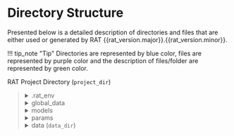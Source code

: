 # Directory Structure

Presented below is a detailed description of directories and files that are either used or generated by RAT {{rat_version.major}}.{{rat_version.minor}}.

!!! tip_note "Tip"
    Directories are represented by blue color, files are represented by purple color and the description of files/folder are represented by green color. 

<span class='data_folder'> RAT Project Directory (`project_dir`)</span>

<blockquote>

<details>
<p class='folder_file_description'> Conda environment folder for RAT with its python package and other dependencies. </p>
<summary><span class='data_folder'> .rat_env </span></summary>
</details>
<details>
<p class='folder_file_description'> Global database provided along with RAT and downloaded at the time of initialisation. Please note that this is the default location of the global database which can be changed at the time of initialisation by the flag `-gp or --global_data_dir`.</p>
<summary><span class='data_folder'> global_data </span></summary>
    <blockquote>
        <details>
            <summary><span class='data_folder'>global_altimetry</span></summary>
            <ul>
                <li><span class ='data_file'>geoidegm2008grid.mat</span></li>
                <li><span class ='data_file'>j3_tracks.geojson  </span></li>
            </ul>
        </details>
        <details>
            <summary><span class='data_folder'>global_basin_data</span></summary>
            <ul>
                <li><span class ='data_file'>GRDC Major River Basins.pdf</span></li>
                <li><span class ='data_file'>MRB TECHDOC.pdf</span></li>
            </ul>
            <blockquote style="margin-top:-25px;">
                <details>
                    <summary><span class='data_folder'>shapefiles</span></summary>
                    <ul>
                        <li><span class ='data_file'>mrb_basins.json</span></li>
                        <li><span class ='data_file'>mrb_rivers.json</span></li>
                    </ul>
                </details>
            </blockquote>   
        </details>
        <details>
            <summary><span class='data_folder'>global_dam_data</span></summary>
            <ul>
                <li><span class ='data_file'>GRanD_dams_v1_3_filtered.shp</span></li>
                <li><span class ='data_file'>GRanD_dams_v1_3_filtered.dbf</span></li>
                <li><span class ='data_file'>GRanD_dams_v1_3_filtered.prj</span></li>
                <li><span class ='data_file'>GRanD_dams_v1_3_filtered.shp</span></li>
                <li><span class ='data_file'>GRanD_dams_v1_3_filtered.shx</span></li>
            </ul>
        </details>
        <details>
            <p class='folder_file_description'> Even though hydrosheds flow direction file is provided, it is not used due to lower spatial resolution.</p>
            <summary><span class='data_folder'>global_drt_flow_file</span></summary>
            <ul>
                <li><span class ='data_file'>global_drt_flow_16th.tif</span></li>
                <li><span class ='data_file'>hyd_glo_dir_30s.tif</span></li>
                <li><span class ='data_file'>HydroSHEDS_TechDoc_v1_4.pdf</span></li>
            </ul>
        </details>
        <details>
            <summary><span class='data_folder'>global_elevation_data</span></summary>
            <ul>
                <li><span class ='data_file'>World_e-Atlas-UCSD_SRTM30-plus_v8.tif</span></li>
            </ul>
        </details>
        <details>
            <p class='folder_file_description'> Unfiltered and original version of GRanD database of dams and reservoirs.</p>
            <summary><span class='data_folder'>global_grand_data</span></summary>
            <ul>
                <li><span class ='data_file'>GRanD_dams_v1_3.shp</span></li>
                <li><span class ='data_file'>GRanD_reservoirs_v1_3.shp</span></li>
            </ul>
        </details>
        <details>
            <summary><span class='data_folder'>global_reservoir_data</span></summary>
            <ul>
                <li><span class ='data_file'>GRanD_reservoirs_v1_3.shp</span></li>
                <li><span class ='data_file'>GRanD_reservoirs_v1_3.prj</span></li>
                <li><span class ='data_file'>GRanD_reservoirs_v1_3.dbf</span></li>
                <li><span class ='data_file'>GRanD_reservoirs_v1_3.sbx</span></li>
                <li><span class ='data_file'>GRanD_reservoirs_v1_3.shx</span></li>
                <li><span class ='data_file'>GRanD_reservoirs_v1_3.sbn</span></li>
            </ul>
        </details>
        <details>
            <summary><span class='data_folder'>global_vic_params</span></summary>
            <ul>
                <li><span class ='data_file'>africa_domain.nc</span></li>
                <li><span class ='data_file'>africa_params.nc</span></li>
                <li><span class ='data_file'>australia_domain.nc</span></li>
                <li><span class ='data_file'>australia_params.nc</span></li>
                <li><span class ='data_file'>eurasia_domain.nc</span></li>
                <li><span class ='data_file'>eurasia_params.nc</span></li>
                <li><span class ='data_file'>kamchatka_domain.nc</span></li>
                <li><span class ='data_file'>kamchatka_params.nc</span></li>
                <li><span class ='data_file'>namerica_domain.nc</span></li>
                <li><span class ='data_file'>namerica_params.nc</span></li>
                <li><span class ='data_file'>samerica_domain.nc</span></li>
                <li><span class ='data_file'>samerica_params.nc</span></li>
                <li><span class ='data_file'>oceania_domain.nc</span></li>
                <li><span class ='data_file'>oceania_params.nc</span></li>
            </ul>
        </details>
    </blockquote>
</details>
<details>
<p class='folder_file_description'> It contains the hydrological models which are used by RAT to estimate inflow.</p>
<summary><span class='data_folder'> models </span></summary>
    <blockquote>
        <details>
            <p class='folder_file_description'> It is the python based conda environment which is used to execute MetSim. It is installed during initialization.</p>
            <summary><span class='data_folder'>metsim</span></summary>
        </details>
        <details>
            <p class='folder_file_description'> It is the python based conda environment which is used to execute VIC. It is installed during initialization. It also has the VIC executables for classic and image driver but RAT uses only image driver.</p>
            <summary><span class='data_folder'>vic</span></summary>
            <ul>
                <li><span class ='data_file'>vic_classic.exe</span></li>
                <li><span class ='data_file'>vic_image.exe</span></li>
            </ul>
        </details>
        <details>
            <p class='folder_file_description'> It contains the fortran code for routing and also has the compiled code, file required to compile the code (makefile). It is downloaded and installed during initialization.</p>
            <summary><span class='data_folder'>routing</span></summary>
            <ul>
                <li><span class ='data_file'>rout.o</span></li>
                <li><span class ='data_file'>rout.f</span></li>
                <li><span class ='data_file'>rout</span></li>
                <li><span class ='data_file'>makefile</span></li>
            </ul>
        </details>
    </blockquote>
</details>
<details>
<p class='folder_file_description'> It contains the default parameter files and configuration templates for RAT and the hydrological model which are used by it.</p>
<summary><span class='data_folder'> params </span></summary>
    <blockquote>
        <ul style="margin-left:-5px;margin-bottom:0px;">
            <li><span class ='data_file'>basins_metadata_texas.csv</span></li>
            <li><span class ='data_file'>MRB TECHDOC.pdf</span></li>
        </ul>
        <details>
            <p class='folder_file_description'> It contains configuration file required to run MetSim. It is updated everytime RAT runs MetSim.</p>
            <summary><span class='data_folder'>metsim</span></summary>
            <ul>
                <li><span class ='data_file'>params.yaml</span></li>
            </ul>
        </details>
        <details>
            <p class='folder_file_description'> It contains parameter configuration file required to run VIC. It is updated everytime RAT runs VIC.</p>
            <summary><span class='data_folder'>vic</span></summary>
            <ul>
                <li><span class ='data_file'>vic_params.txt</span></li>
            </ul>
        </details>
        <details>
            <p class='folder_file_description'> It contains parameter configuration file required to run routing. It is updated everytime RAT runs VIC. It also contains the default standard unit hydrograph file used by RAT.</p>
            <summary><span class='data_folder'>routing</span></summary>
            <ul>
                <li><span class ='data_file'>route_param.txt</span></li>
                <li><span class ='data_file'>uh.txt</span></li>
            </ul>
        </details>
    </blockquote>
</details>
<details>
<p class='folder_file_description'> It contains all the data produced and generated by RAT. Other than that it contains log files for debugging, test data and outputs of test data. Please note it is just the default location of data directory which can be changed by <code>data_dir</code> parameter in the configuration file.</p>
<summary><span class='data_folder'> data (<code>data_dir</code>) </span></summary>
    <blockquote>
        <details>
            <summary><span class='data_folder'>raw</span></summary>
            <blockquote>
                <details>
                    <p class='folder_file_description'> It contains global precipitation files downloaded from IMERG in geotif format. Each file is named according to the date of which it contains the data.</p>
                    <summary><span class='data_folder'>precipitation</span></summary>
                </details>
                <details>
                    <p class='folder_file_description'> It contains global maximum temperature files downloaded from NOAA in NetCDF format. Each file is named according to the year of which it contains the data.</p>
                    <summary><span class='data_folder'>tmax</span></summary>
                </details>
                <details>
                    <p class='folder_file_description'> It contains global minimum temperature files downloaded from NOAA in NetCDF format. Each file is named according to the year of which it contains the data.</p>
                    <summary><span class='data_folder'>tmin</span></summary>
                </details>
                <details>
                    <p class='folder_file_description'> It contains global u direction wind speed files downloaded from NOAA in NetCDF format. Each file is named according to the year of which it contains the data. The data is present at a frequency of 6 hours.</p>
                    <summary><span class='data_folder'>uwnd</span></summary>
                </details>
                <details>
                    <p class='folder_file_description'> It contains global v direction wind speed files downloaded from NOAA in NetCDF format. Each file is named according to the year of which it contains the data. The data is present at a frequency of 6 hours.</p>
                    <summary><span class='data_folder'>vwnd</span></summary>
                </details>
                <details>
                    <p class='folder_file_description'> It contains global u direction wind speed files where data is availale at daily frequency created from 6 hourly files. Each file is named according to the year of which it contains the data.</p>
                    <summary><span class='data_folder'>uwnd_daily</span></summary>
                </details>
                <details>
                    <p class='folder_file_description'> It contains global v direction wind speed files where data is availale at daily frequency created from 6 hourly files. Each file is named according to the year of which it contains the data.</p>
                    <summary><span class='data_folder'>vwnd_daily</span></summary>
                </details>
            </blockquote>  
        </details>
        <details>
            <p class='folder_file_description'> It contains brief level (level-1) log file corresponding to the user's RAT execution, providing concise information on the successful execution of each step for each basin, along with any associated errors.</p>
            <summary><span class='data_folder'>runs</span></summary>
            <blockquote>
                <details>
                    <p class='folder_file_description'> Level-1 log files are named by the convention RAT_run-&lt;date-time&gt;.log.</p>
                    <summary><span class='data_folder'>logs</span></summary>
                </details>
            </blockquote>
        </details>
        <details>
            <p class='folder_file_description'> It contains data required to test the installation, initialization and working  of RAT for test basins. It is downloaded by the <code>rat test</code> command.</p>
            <summary><span class='data_folder'>test_data</span></summary>
            <blockquote>
                <details>
                    <p class='folder_file_description'>  It contains data required to test RAT execution for the test basin - Gunnison.</p>
                    <summary><span class='data_folder'>gunnison</span></summary>
                </details>
                <details>
                    <p class='folder_file_description'> It contains data required to test RAT execution for the test basin - Nueces.</p>
                    <summary><span class='data_folder'>Nueces</span></summary>
                </details>
            </blockquote>
        </details>
        <details>
            <p class='folder_file_description'> It is a replication of <code> data_dir</code> and contains RAT generated data for test basins by using <code>rat test</code> command.</p>
            <summary><span class='data_folder'>test_output</span></summary>
        </details>
        <details>
            <summary><span class='data_folder'><code>region_name</code></span></summary>
            <blockquote>
                <details>
                    <p class='folder_file_description'> It contains RAT produced output data for different basins having the same <code>region_name</code>.</p>
                    <summary><span class='data_folder'>basins</span></summary>
                    <blockquote>
                        <details>
                            <p class='folder_file_description'> It contains RAT produced output data for one basin with name <code>basin_name</code>.</p>
                            <summary><span class='data_folder'><code>basin_name</code></span></summary>
                            <blockquote>
                                <details>
                                    <p class='folder_file_description'> It contains river basin's grid file and a river basin mask in Geotif format at a spatial resolution of 0.0625&deg;.</p>
                                    <summary><span class='data_folder'><code>basin_grid_data</code></span></summary>
                                </details>
                                <details>
                                    <p class='folder_file_description'> It contains preprocessed meteorological data for this particular basin only after scaling, aligning and clipping in 'processed' folder. Also, all this meteorological data is combined into a single NetCDF file and is stored in 'nc' folder. This signle file is used to prepare MetSim inputs.</p>
                                    <summary><span class='data_folder'><code>pre_processing</code></span></summary>
                                </details>
                                <details>
                                    <p class='folder_file_description'> It contains all data related to MetSim generated by RAT.</p>
                                    <summary><span class='data_folder'><code>metsim</code></span></summary>
                                </details>
                                <details>
                                    <p class='folder_file_description'> It contains all data related to VIC generated by RAT.</p>
                                    <summary><span class='data_folder'><code>vic</code></span></summary>
                                </details>
                                <details>
                                    <p class='folder_file_description'> It contains all data related to Routing generated by RAT.</p>
                                    <summary><span class='data_folder'><code>ro</code></span></summary>
                                </details>
                                <details>
                                    <p class='folder_file_description'> It contains all data related to Google Eearth Engine (GEE), surface area and NSSC computations generated by RAT.</p>
                                    <summary><span class='data_folder'><code>gee</code></span></summary>
                                </details>
                                <details>
                                    <p class='folder_file_description'> It contains all data related to altimetry elevation extraction of reservoirs generated by RAT.</p>
                                    <summary><span class='data_folder'><code>altimetry</code></span></summary>
                                </details>
                                <details>
                                    <p class='folder_file_description'> It contains all Area Elevation Curves of reservoirs generated by RAT. Please note that it is the default location which can be changed by <code>aec_dir</code> in the RAT configuration file.</p>
                                    <summary><span class='data_folder'><code>post_processing</code></span></summary>
                                </details>
                                <details>
                                    <p class='folder_file_description'> It contains all the outputs generated by RAT in detail.</p>
                                    <summary><span class='data_folder'><code>rat_outputs</code></span></summary>
                                </details>
                                <details>
                                    <p class='folder_file_description'> It contains all the final outputs polished and in time-series format generated by RAT. Users are recommended to use these outputs for further analysis.</p>
                                    <summary><span class='data_folder'><code>final_outputs</code></span></summary>
                                </details>
                            </bloackquote>
                        </details>
                    </bloackquote>
                </details>
                <details>
                    <p class='folder_file_description'> It contains detailed level (level-2) log file corresponding to a basin for which RAT has been executed and offers a comprehensive description of the computations and processes undertaken by RAT for that basin</p>
                    <summary><span class='data_folder'>logs</span></summary>
                    <blockquote>
                        <details>
                            <p class='folder_file_description'> It contains level-2 logs for one basin with name <code>basin_name</code>. The log files are named as RAT-<code>basin_name</code>date-time.log.</p>
                            <summary><span class='data_folder'><code>basin_name</code></span></summary>
                        </details>
                    </bloackquote>
                </details>
                <details>
                    <p class='folder_file_description'> It contains log files generated by VIC when it is executed by RAT.</p>
                    <summary><span class='data_folder'>vic_logs</span></summary>
                    <blockquote>
                        <details>
                            <p class='folder_file_description'> It contains vic logs for one basin with name <code>basin_name</code>. The log files are named as vic.log.date-time.txt.</p>
                            <summary><span class='data_folder'><code>basin_name</code></span></summary>
                        </details>
                    </bloackquote>
                </details>
            </blockquote>  
        </details>
    </blockquote>
</details>